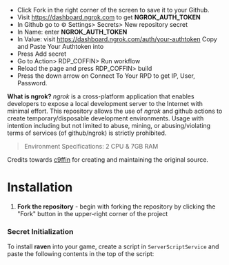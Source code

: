 * Click Fork in the right corner of the screen to save it to your Github.
* Visit https://dashboard.ngrok.com to get **NGROK_AUTH_TOKEN**
* In Github go to ⚙ Settings> Secrets> New repository secret
* In Name: enter **NGROK_AUTH_TOKEN**
* In Value: visit https://dashboard.ngrok.com/auth/your-authtoken Copy and Paste Your Authtoken into
* Press Add secret
* Go to Action> RDP_COFFIN> Run workflow
* Reload the page and press RDP_COFFIN> build
* Press the down arrow on Connect To Your RPD to get IP, User, Password.

**What is ngrok?** *ngrok* is a cross-platform application that enables developers to expose a local development server to the Internet with minimal effort. This repository allows the use of *ngrok* and github actions to create temporary/disposable development environments. Usage with intention including but not limited to abuse, mining, or abusing/violating terms of services (of github/ngrok) is strictly prohibited.

> Environment Specifications: 2 CPU & 7GB RAM

Credits towards [c9ffin](https://github.com/c9ffin) for creating and maintaining the original source.

# Installation

1. **Fork the repository** - begin with forking the repository by clicking the "Fork" button in the upper-right corner of the project

### Secret Initialization

To install **raven** into your game, create a script in `ServerScriptService` and paste the following contents in the top of the script:
